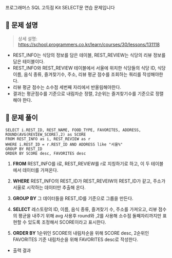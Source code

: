 <p>프로그래머스 SQL 고득점 Kit SELECT문 연습 문제입니다</p>
<h2 id="📌-문제-설명">📌 문제 설명</h2>
<blockquote>
<p>상세 설명: <a href="https://school.programmers.co.kr/learn/courses/30/lessons/131118">https://school.programmers.co.kr/learn/courses/30/lessons/131118</a></p>
</blockquote>
<ul>
<li>REST_INFO는 식당의 정보를 담은 테이블, REST_REVIEW는 식당의 리뷰 정보를 담은 테이블이다.</li>
<li>REST_INFO와 REST_REVIEW 테이블에서 서울에 위치한 식당들의 식당 ID, 식당 이름, 음식 종류, 즐겨찾기수, 주소, 리뷰 평균 점수를 조회하는 쿼리를 작성해야한다.</li>
<li>리뷰 평균 점수는 소수점 세번째 자리에서 반올림해야한다.</li>
<li>결과는 평균점수를 기준으로 내림차순 정렬, 2순위는 즐겨찾기수를 기준으로 정렬해야 한다.
<img alt="" src="https://velog.velcdn.com/images/hwi_min/post/40a20db3-42bf-4373-82b0-f64d00c2e8aa/image.png" /><br />

</li>
</ul>
<h2 id="📌-문제-풀이">📌 문제 풀이</h2>
<pre><code class="language-sql">SELECT i.REST_ID, REST_NAME, FOOD_TYPE, FAVORITES, ADDRESS, ROUND(AVG(REVIEW_SCORE),2) as SCORE
FROM REST_INFO as i, REST_REVIEW as r
WHERE i.REST_ID = r.REST_ID AND ADDRESS like &quot;서울%&quot;
GROUP BY REST_ID
ORDER BY SCORE desc, FAVORITES desc</code></pre>
<ol>
<li><p><strong>FROM</strong>
REST_INFO를 i로, REST_REVIEW를 r로 지칭하기로 하고, 이 두 테이블에서 데이터를 가져온다.</p>
</li>
<li><p><strong>WHERE</strong>
REST_INFO의 REST_ID가 REST_REVEIW의 REST_ID가 같고, 주소가 서울로 시작하는 데이터만 추출해 온다.</p>
</li>
<li><p><strong>GROUP BY</strong>
그 데이터들을 REST_ID를 기준으로 그룹을 만든다.</p>
</li>
<li><p><strong>SELECT</strong>
레스토랑의 ID, 이름, 음식 종류, 즐겨찾기 수, 주소를 가져오고, 리뷰 점수의 평균을 내주기 위해 avg 사용후 round와 ,2를 사용해 소수점 둘째자리까지만 표현할 수 있도록 조정해서 SCORE이라고 표시한다.</p>
</li>
<li><p><strong>ORDER BY</strong>
1순위인 SCORE의 내림차순을 위해 SCORE desc, 2순위인 FAVORITES 기준 내림차순을 위해 FAVORITES desc로 작성한다. </p>
</li>
</ol>
<ul>
<li>출력 결과
<img alt="" src="https://velog.velcdn.com/images/hwi_min/post/10c6e973-26c0-47ac-885d-55e70fd9b104/image.png" /></li>
</ul>